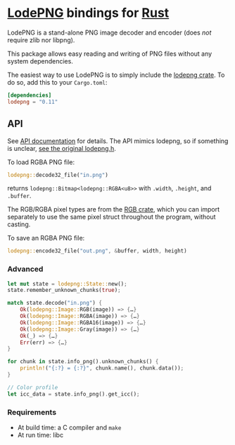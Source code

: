 # [LodePNG](http://lodev.org/lodepng) bindings for [Rust](https://www.rust-lang.org)

LodePNG is a stand-alone PNG image decoder and encoder (does *not* require zlib nor libpng).

This package allows easy reading and writing of PNG files without any system dependencies.

The easiest way to use LodePNG is to simply include the [lodepng crate](https://crates.io/crates/lodepng).
To do so, add this to your `Cargo.toml`:

```toml
[dependencies]
lodepng = "0.11"
```

## API

See [API documentation](https://pornel.github.io/lodepng-rust/lodepng/) for details. The API mimics lodepng, so if something is unclear, [see the original lodepng.h](https://raw.githubusercontent.com/lvandeve/lodepng/master/lodepng.h).

To load RGBA PNG file:

```rust
lodepng::decode32_file("in.png")
```

returns `lodepng::Bitmap<lodepng::RGBA<u8>>` with `.width`, `.height`, and `.buffer`.

The RGB/RGBA pixel types are from the [RGB crate](https://crates.io/crates/rgb), which you can import separately to use the same pixel struct throughout the program, without casting.

To save an RGBA PNG file:

```rust
lodepng::encode32_file("out.png", &buffer, width, height)
```

### Advanced

```rust
let mut state = lodepng::State::new();
state.remember_unknown_chunks(true);

match state.decode("in.png") {
    Ok(lodepng::Image::RGB(image)) => {…}
    Ok(lodepng::Image::RGBA(image)) => {…}
    Ok(lodepng::Image::RGBA16(image)) => {…}
    Ok(lodepng::Image::Gray(image)) => {…}
    Ok(_) => {…}
    Err(err) => {…}
}

for chunk in state.info_png().unknown_chunks() {
    println!("{:?} = {:?}", chunk.name(), chunk.data());
}

// Color profile
let icc_data = state.info_png().get_icc();
```

### Requirements

* At build time: a C compiler and `make`
* At run time: libc
